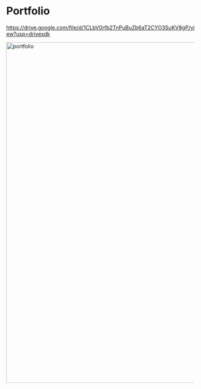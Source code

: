# Portfolio
https://drive.google.com/file/d/1CLbV0rfb2TnPuBuZb6aT2CYO3SuKV8gP/view?usp=drivesdk

<img width="1920" height="912" alt="portfolio" src="https://github.com/user-attachments/assets/bfc8354c-c209-4b34-9cc3-5be10876f817" />
